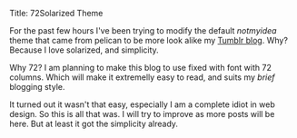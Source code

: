 Title: 72Solarized Theme

For the past few hours I've been trying to modify the default *notmyidea*
theme that came from pelican to be more look alike my 
<a href='http://kecebongsoft.tumblr.com'>Tumblr blog</a>. Why? Because
I love solarized, and simplicity.

Why 72? I am planning to make this blog to use fixed with font with 72 
columns. Which will make it extremelly easy to read, and suits my *brief*
blogging style.

It turned out it wasn't that easy, especially I am a complete idiot in
web design. So this is all that was. I will try to improve as more posts
will be here. But at least it got the simplicity already.
